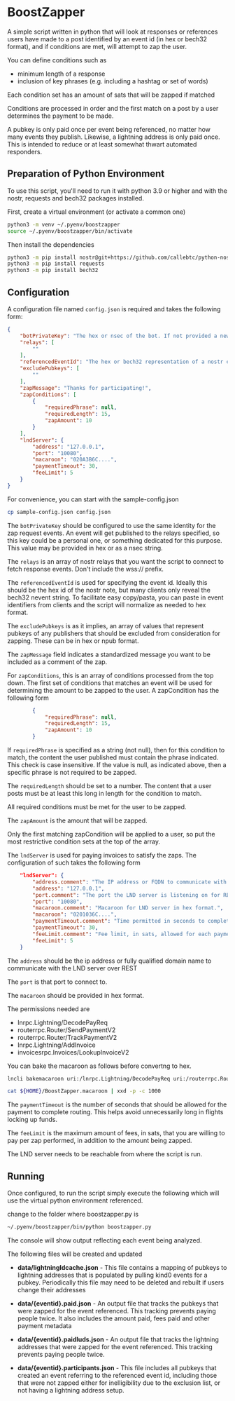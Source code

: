 # BoostZapper

A simple script written in python that will look at responses or 
references users have made to a post identified by an event id 
(in hex or bech32 format), and if conditions are met, will attempt
to zap the user.

You can define conditions such as
- minimum length of a response
- inclusion of key phrases (e.g. including a hashtag or set of words)

Each condition set has an amount of sats that will be zapped if matched

Conditions are processed in order and the first match on a post
by a user determines the payment to be made.

A pubkey is only paid once per event being referenced, no matter how
many events they publish.  Likewise, a lightning address is only paid
once.  This is intended to reduce or at least somewhat thwart
automated responders.

## Preparation of Python Environment

To use this script, you'll need to run it with python 3.9 or higher
and with the nostr, requests and bech32 packages installed.

First, create a virtual environment (or activate a common one)

```sh
python3 -m venv ~/.pyenv/boostzapper
source ~/.pyenv/boostzapper/bin/activate
```

Then install the dependencies
```sh
python3 -m pip install nostr@git+https://github.com/callebtc/python-nostr.git
python3 -m pip install requests
python3 -m pip install bech32
```

## Configuration

A configuration file named `config.json` is required and takes the following form:

```json
{
    "botPrivateKey": "The hex or nsec of the bot. If not provided a new one is used for each run",
    "relays": [
        ""
    ],
    "referencedEventId": "The hex or bech32 representation of a nostr event id",
    "excludePubkeys": [
        ""
    ],
    "zapMessage": "Thanks for participating!",
    "zapConditions": [
        {
            "requiredPhrase": null,
            "requiredLength": 15,
            "zapAmount": 10
        }
    ],
    "lndServer": {
        "address": "127.0.0.1",
        "port": "10080",
        "macaroon": "020A3B6C....",
        "paymentTimeout": 30,
        "feeLimit": 5
    }
}
```

For convenience, you can start with the sample-config.json

```sh
cp sample-config.json config.json
```

The `botPrivateKey` should be configured to use the same identity
for the zap request events.  An event will get published to the
relays specified, so this key could be a personal one, or something
dedicated for this purpose. This value may be provided in hex or
as a nsec string.

The `relays` is an array of nostr relays that you want the
script to connect to fetch response events.  Don't include the
wss:// prefix.

The `referencedEventId` is used for specifying the event id. 
Ideally this should be the hex id of the nostr note, but many clients
only reveal the bech32 nevent string. To facilitate easy copy/pasta,
you can paste in event identifiers from clients and the script
will normalize as needed to hex format.

The `excludePubkeys` is as it implies, an array of values that
represent pubkeys of any publishers that should be excluded from
consideration for zapping.  These can be in hex or npub format.

The `zapMessage` field indicates a standardized message you want
to be included as a comment of the zap.

For `zapConditions`, this is an array of conditions processed
from the top down. The first set of conditions that matches an
event will be used for determining the amount to be zapped to
the user.  A zapCondition has the following form

```json
        {
            "requiredPhrase": null,
            "requiredLength": 15,
            "zapAmount": 10
        }
```

If `requiredPhrase` is specified as a string (not null), then
for this condition to match, the content the user published
must contain the phrase indicated. This check is case insensitive.
If the value is null, as indicated above, then a specific phrase
is not required to be zapped.

The `requiredLength` should be set to a number. The content that
a user posts must be at least this long in length for the condition
to match.

All required conditions must be met for the user to be zapped.

The `zapAmount` is the amount that will be zapped.

Only the first matching zapCondition will be applied to a user, so
put the most restrictive condition sets at the top of the array.

The `lndServer` is used for paying invoices to satisfy the zaps.
The configuration of such takes the following form

```json
    "lndServer": {
        "address.comment": "The IP address or FQDN to communicate with the LND server over REST",
        "address": "127.0.0.1",
        "port.comment": "The port the LND server is listening on for REST",
        "port": "10080",
        "macaroon.comment": "Macaroon for LND server in hex format.",
        "macaroon": "0201036C....",
        "paymentTimeout.comment": "Time permitted in seconds to complete a payment or expire it",
        "paymentTimeout": 30,
        "feeLimit.comment": "Fee limit, in sats, allowed for each payment made",
        "feeLimit": 5
    }
```

The `address` should be the ip address or fully qualified domain name
to communicate with the LND server over REST

The `port` is that port to connect to.

The `macaroon` should be provided in hex format. 

The permissions needed are

- lnrpc.Lightning/DecodePayReq
- routerrpc.Router/SendPaymentV2
- routerrpc.Router/TrackPaymentV2
- lnrpc.Lightning/AddInvoice
- invoicesrpc.Invoices/LookupInvoiceV2

You can bake the macaroon as follows before convertng to hex.
```sh
lncli bakemacaroon uri:/lnrpc.Lightning/DecodePayReq uri:/routerrpc.Router/SendPaymentV2 uri:/routerrpc.Router/TrackPaymentV2 uri:/lnrpc.Lightning/AddInvoice uri:/invoicesrpc.Invoices/LookupInvoiceV2 --save_to ${HOME}/BoostZapper.macaroon

cat ${HOME}/BoostZapper.macaroon | xxd -p -c 1000
```

The `paymentTimeout` is the number of seconds that should be allowed
for the payment to complete routing.  This helps avoid unnecessarily
long in flights locking up funds.

The `feeLimit` is the maximum amount of fees, in sats, that you are
willing to pay per zap performed, in addition to the amount being
zapped.

The LND server needs to be reachable from where the script is run.

## Running

Once configured, to run the script simply execute the following
which will use the virtual python environment referenced.

change to the folder where boostzapper.py is

```sh
~/.pyenv/boostzapper/bin/python boostzapper.py
```

The console will show output reflecting each event being analyzed.

The following files will be created and updated

* **data/lightningIdcache.json** - This file contains a mapping of pubkeys to lightning addresses that is populated by pulling kind0 events for a pubkey.  Periodically this file may need to be deleted and rebuilt if users change their addresses

* **data/{eventid}.paid.json** - An output file that tracks the pubkeys that were zapped for the event referenced. This tracking prevents paying people twice. It also includes the amount paid, fees paid and other payment metadata

* **data/{eventid}.paidluds.json** - An output file that tracks the lightning addresses that were zapped for the event referenced. This tracking prevents paying people twice.

* **data/{eventid}.participants.json** - This file includes all pubkeys that created an event referring to the referenced event id, including those that were not zapped either for inelligibility due to the exclusion list, or not having a lightning address setup.